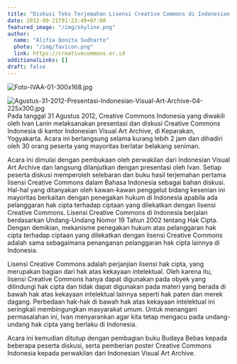 ```yaml
---
title: "Diskusi Teks Terjemahan Lisensi Creative Commons di Indonesian Visual Art Archive, Yogyakarta"
date: 2012-09-21T01:23:49+07:00
featured_image: "/img/skyline.png"
author:
  name: "Alifia Qonita Sudharto"
  photo: "/img/favicon.png"
  link: https://creativecommons.or.id
additionalLinks: []
draft: false
---
```




<img src="../../uploads/Foto-IVAA-01-300x168.jpg" alt="Foto-IVAA-01-300x168.jpg" class="img-fluid w-sm-50 float-sm-end ms-sm-5 mt-2 mb-4">

<img src="../../uploads/Agustus-31-2012-Presentasi-Indonesian-Visual-Art-Archive-04-225x300.jpg" alt="Agustus-31-2012-Presentasi-Indonesian-Visual-Art-Archive-04-225x300.jpg" class="img-fluid w-sm-50 float-sm-end ms-sm-5 mt-3 mb-4">Pada tanggal 31 Agustus 2012, Creative Commons Indonesia yang diwakili oleh Ivan Lanin melaksanakan presentasi dan diskusi Creative Commons Indonesia di kantor Indonesian Visual Art Archive, di Keparakan, Yogyakarta. Acara ini berlangsung selama kurang lebih 2 jam dan dihadiri oleh 30 orang peserta yang mayoritas berlatar belakang seniman.

Acara ini dimulai dengan pembukaan oleh perwakilan dari Indonesian Visual Art Archive dan langsung dilanjutkan dengan presentasi oleh Ivan. Setiap peserta diskusi memperoleh selebaran dan buku hasil terjemahan pertama lisensi Creative Commons dalam Bahasa Indonesia sebagai bahan diskusi. Hal-hal yang ditanyakan oleh kawan-kawan penggelut bidang kesenian ini mayoritas berkaitan dengan penegakan hukum di Indonesia apabila ada pelanggaran hak cipta terhadap ciptaan yang dilekatkan dengan lisensi Creative Commons. Lisensi Creative Commons di Indonesia berjalan berdasarkan Undang-Undang Nomor 19 Tahun 2002 tentang Hak Cipta. Dengan demikian, mekanisme penegakan hukum atas pelanggaran hak cipta terhadap ciptaan yang dilekatkan dengan lisensi Creative Commons adalah sama sebagaimana penanganan pelanggaran hak cipta lainnya di Indonesia.

Lisensi Creative Commons adalah perjanjian lisensi hak cipta, yang merupakan bagian dari hak atas kekayaan intelektual. Oleh karena itu, lisensi Creative Commons hanya dapat digunakan pada obyek yang dilindungi hak cipta dan tidak dapat digunakan pada materi yang berada di bawah hak atas kekayaan intelektual lainnya seperti hak paten dan merek dagang. Perbedaan hak-hak di bawah hak atas kekayaan intelektual ini seringkali membingungkan masyarakat umum. Untuk menangani permasalahan ini, Ivan menyarankan agar kita tetap mengacu pada undang-undang hak cipta yang berlaku di Indonesia.

Acara ini kemudian ditutup dengan pembagian buku Budaya Bebas kepada beberapa peserta diskusi, serta pemberian poster Creative Commons Indonesia kepada perwakilan dari Indonesian Visual Art Archive.